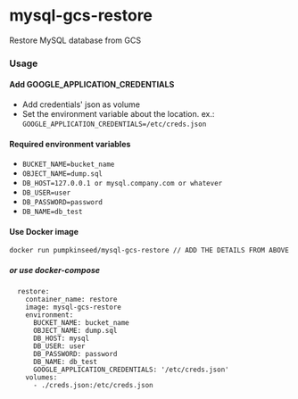 # mysql-gcs-restore
Restore MySQL database from GCS

### Usage

#### Add GOOGLE_APPLICATION_CREDENTIALS

- Add credentials' json as volume
- Set the environment variable about the location. ex.: `GOOGLE_APPLICATION_CREDENTIALS=/etc/creds.json`

#### Required environment variables

- `BUCKET_NAME=bucket_name`
- `OBJECT_NAME=dump.sql`
- `DB_HOST=127.0.0.1 or mysql.company.com or whatever`
- `DB_USER=user`
- `DB_PASSWORD=password`
- `DB_NAME=db_test`

#### Use Docker image

```
docker run pumpkinseed/mysql-gcs-restore // ADD THE DETAILS FROM ABOVE
```

##### or use docker-compose

```
  restore:
    container_name: restore
    image: mysql-gcs-restore
    environment:
      BUCKET_NAME: bucket_name
      OBJECT_NAME: dump.sql
      DB_HOST: mysql
      DB_USER: user
      DB_PASSWORD: password
      DB_NAME: db_test
      GOOGLE_APPLICATION_CREDENTIALS: '/etc/creds.json'
    volumes:
      - ./creds.json:/etc/creds.json
```